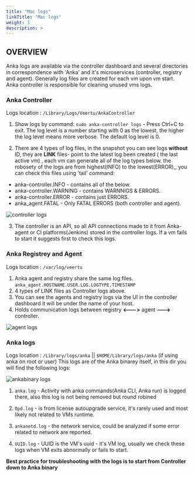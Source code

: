 ```yaml
---
title: "Mac logs"
linkTitle: "Mac logs"
weight: 3
description: >
---
```



## OVERVIEW

Anka logs are available via the controller dashboard and several directories in correspondence with 'Anka' and it's microservices (controller, registry and agent). Generally log files are created for each vm upon vm start.  
Anka controller is responsible for cleaning unused vms logs. 

### Anka Controller 

Logs location : `/Library/Logs/Veertu/AnkaController`
1. Show logs by command: `sudo anka-controller logs` - Press Ctrl+C to exit. The log level is a number starting with 0 as the lowest, the higher the log level means more verbose. The default log level is 0. 
 
2. There are 4 types of log files, in the snapshot you can see logs **without** ID, they are **LINK** files- point to the latest log been created ( the last active vm) , each vm can generate all of the log types below. the robosety of the logs are from highest(INFO) to the lowest(ERROR),, you can check this files using 'tail' command:

 * anka-controller.INFO - contains all of the below. 
 * anka-controller.WARNING - contains WARNNIGS & ERRORS.
 * anka-controller.ERROR - contains just ERRORS.
 * anka_agent.FATAL - Only FATAL ERRORS (both controller and agent).

![controller logs](/images/anka-build/logs/ankaControllerlogs.png)


3. The controller is an API, so all API connections made to it from Anka-agent or CI platforms(Jenkins) stored in the controller logs. If a vm fails to start it suggests first to check this logs.


### Anka Registrey and Agent 

Logs location : `/var/log/veertu`
1. Anka agent and registry share the same log files.
 `anka_agent.HOSTNAME.USER.LOG.LOGTYPE.TIMESTAMP`
2. 4 types of LINK files as Controller logs above.
3. You can see the agents and registry logs via the UI in the controller dashboard it will be under the name of your host. 
4. Holds communication logs between registry **<--->** agent **--->** controller. 

![agent logs](/images/anka-build/logs/dashboardlogs.png)


### Anka logs

 Logs location : `/Library/logs/anka` || `$HOME/Library/logs/anka` (if using anka on root or user)
This logs are of the Anka binarey itself, in this dir you will find the following logs:

![ankabinary logs](/images/anka-build/logs/ankabinarylogs.png)

1. `anka.log` - Activity with anka commands(Anka CLI, Anka run) is logged there, also this log is not being removed but round robined

2. `Opd.log` - is from license autoupgrade service, it's rarely used and most likely not related to VMs runtime.

3. `ankanetd.log` - the  network service, could be analyzed if some error related to network are reported.

4. `UUID.log` - UUID is the VM's uuid - it's VM log, usually we check these logs when VM exits abnormally or fails to start.


**Best practice for troubleshooting with the logs is to start from Controller down to Anka binary**